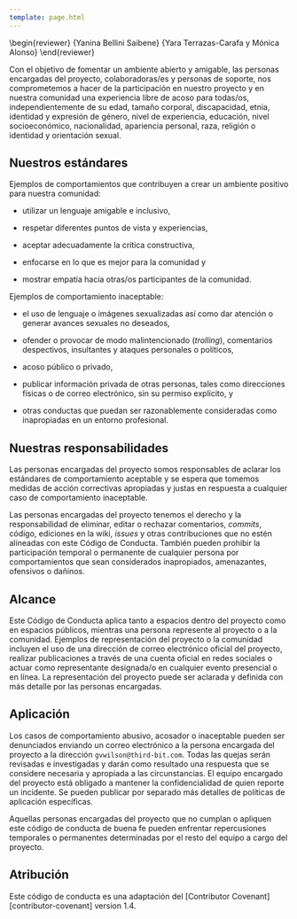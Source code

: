 ```yaml
---
template: page.html
---
```


\begin{reviewer}
{Yanina Bellini Saibene}
{Yara Terrazas-Carafa y	Mónica Alonso}
\end{reviewer}

Con el objetivo de fomentar un ambiente abierto y amigable,
las personas encargadas del proyecto, colaboradoras/es y personas de soporte,
nos comprometemos a hacer de la participación en nuestro proyecto
y en nuestra comunidad una experiencia libre de acoso para todas/os,
independientemente de su edad, tamaño corporal, discapacidad, etnia,
identidad y expresión de género, nivel de experiencia, educación,
nivel socioeconómico, nacionalidad, apariencia personal, raza,
religión o identidad y orientación sexual.

## Nuestros estándares

Ejemplos de comportamientos que contribuyen a crear un ambiente positivo
para nuestra comunidad:

- utilizar un lenguaje amigable e inclusivo,

- respetar diferentes puntos de vista y experiencias,

- aceptar adecuadamente la crítica constructiva,

- enfocarse en lo que es mejor para la comunidad y

- mostrar empatía hacia otras/os participantes de la comunidad.

Ejemplos de comportamiento inaceptable:

- el uso de lenguaje o imágenes sexualizadas así como
  dar atención o generar avances sexuales no deseados,

- ofender o provocar de modo malintencionado (*trolling*), comentarios despectivos, insultantes y ataques personales o políticos,

- acoso público o privado,

- publicar información privada de otras personas, tales como direcciones
  físicas o de correo electrónico, sin su permiso explícito, y

- otras conductas que puedan ser razonablemente consideradas
  como inapropiadas en un entorno profesional.

## Nuestras responsabilidades

Las personas encargadas del proyecto somos responsables de aclarar los estándares de
comportamiento aceptable y se espera que tomemos medidas de acción correctivas
apropiadas y justas en respuesta a cualquier caso de comportamiento inaceptable.

Las personas encargadas del proyecto tenemos el derecho y la responsabilidad de
eliminar, editar o rechazar comentarios, *commits*, código, ediciones en la wiki, *issues* y otras
contribuciones que no estén alineadas con este Código de Conducta. También pueden
prohibir la participación temporal o permanente de cualquier persona por comportamientos
que sean considerados inapropiados, amenazantes, ofensivos o dañinos.

## Alcance

Este Código de Conducta aplica tanto a espacios dentro del proyecto
como en espacios públicos, mientras una persona represente al proyecto o a
la comunidad. Ejemplos de representación del proyecto o la comunidad incluyen
el uso de una dirección de correo electrónico oficial del proyecto,
realizar publicaciones a través de una cuenta oficial en redes sociales
o actuar como representante designada/o en cualquier evento presencial o en línea.
La representación del proyecto puede ser aclarada y definida con más
detalle por las personas encargadas.

## Aplicación

Los casos de comportamiento abusivo, acosador o inaceptable
pueden ser denunciados enviando un correo electrónico a la persona encargada del proyecto a la dirección `gvwilson@third-bit.com`.
Todas las quejas serán revisadas e investigadas y darán como resultado
una respuesta que se considere necesaria y apropiada a las circunstancias.
El equipo encargado del proyecto está obligado a mantener la confidencialidad de quien reporte un incidente.
Se pueden publicar por separado más detalles
de políticas de aplicación específicas.

Aquellas personas encargadas del proyecto que no cumplan o apliquen
este código de conducta de buena fe pueden enfrentar repercusiones
temporales o permanentes determinadas por el resto del equipo a cargo
del proyecto.

## Atribución

Este código de conducta es una adaptación del [Contributor Covenant][contributor-covenant] version 1.4.